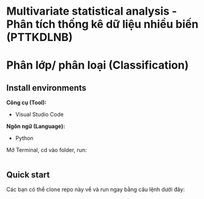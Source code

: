 # Multivariate statistical analysis - Phân tích thống kê dữ liệu nhiều biến (PTTKDLNB)<br>
# Phân lớp/ phân loại (Classification)
## Install environments
**Công cụ (Tool):**<br>
* Visual Studio Code

**Ngôn ngữ (Language):**<br>
* Python

Mở Terminal, cd vào folder, run: 
```

```

## Quick start
Các bạn có thể clone repo này về và run ngay bằng câu lệnh dưới đây:
```

```
